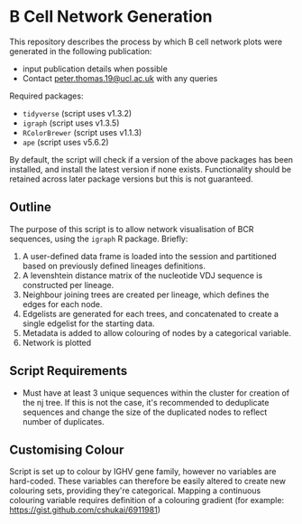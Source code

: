 # B Cell Network Generation

This repository describes the process by which B cell network plots were generated in the following publication:
- input publication details when possible
- Contact peter.thomas.19@ucl.ac.uk with any queries

Required packages:
- `tidyverse` (script uses v1.3.2)
- `igraph` (script uses v1.3.5)
- `RColorBrewer` (script uses v1.1.3)
- `ape` (script uses v5.6.2)

By default, the script will check if a version of the above packages has been installed, and install the latest version if none exists. Functionality should be retained across later package versions but this is not guaranteed.

## Outline
The purpose of this script is to allow network visualisation of BCR sequences, using the `igraph` R package. Briefly:
1. A user-defined data frame is loaded into the session and partitioned based on previously defined lineages definitions.
2. A levenshtein distance matrix of the nucleotide VDJ sequence is constructed per lineage.
3. Neighbour joining trees are created per lineage, which defines the edges for each node.
4. Edgelists are generated for each trees, and concatenated to create a single edgelist for the starting data.
5. Metadata is added to allow colouring of nodes by a categorical variable.
6. Network is plotted

## Script Requirements
- Must have at least 3 unique sequences within the cluster for creation of the nj tree. If this is not the case, it's recommended to deduplicate sequences and change the size of the duplicated nodes to reflect number of duplicates.

## Customising Colour
Script is set up to colour by IGHV gene family, however no variables are hard-coded. These variables can therefore be easily altered to create new colouring sets, providing they're categorical. Mapping a continuous colouring variable requires definition of a colouring gradient (for example: https://gist.github.com/cshukai/6911981)
